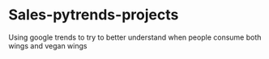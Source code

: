 # Sales-pytrends-projects
Using google trends to try to better understand when people consume both wings and vegan wings
